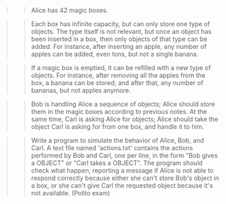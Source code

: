 >> Alice has 42 magic boxes.

>> Each box has infinite capacity, but can only store one type of objects. The type itself is not relevant, but once an object has been inserted in a box, then only objects of that type can be added. For instance, after inserting an apple, any number of apples can be added, even tons, but not a single banana.

>> If a magic box is emptied, it can be refilled with a new type of objects. For instance, after removing all the apples from the box, a banana can be stored; and after that, any number of bananas, but not apples anymore.

>> Bob is handling Alice a sequence of objects; Alice should store them in the magic boxes according to previous notes. At the same time, Carl is asking Alice for objects; Alice should take the object Carl is asking for from one box, and handle it to him.

>> Write a program to simulate the behavior of Alice, Bob, and Carl. A text file named 'actions.txt' contains the actions performed by Bob and Carl, one per line, in the form "Bob gives a OBJECT" or "Carl takes a OBJECT". The program should check what happen, reporting a message if Alice is not able to respond correctly because either she can't store Bob's object in a box, or she can't give Carl the requested object because it's not available.
(Polito exam)
